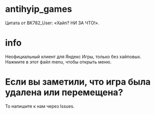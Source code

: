 # antihyip_games
Цитата от BK782_User: «Хайп? НИ ЗА ЧТО!».
# info
Неофициальный клиент для Яндекс Игры, только без хайповых.
Нажмите в этот файл menu, чтобы открыть меню.
# Если вы заметили, что игра была удалена или перемещена?
То напишите к нам через Issues.
